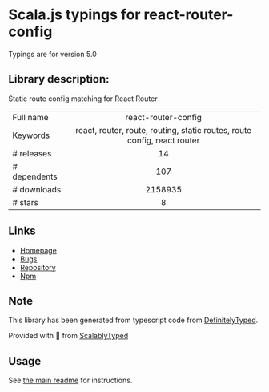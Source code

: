 
# Scala.js typings for react-router-config

Typings are for version 5.0

## Library description:
Static route config matching for React Router

|                    |                 |
| ------------------ | :-------------: |
| Full name          | react-router-config |
| Keywords           | react, router, route, routing, static routes, route config, react router |
| # releases         | 14 |
| # dependents       | 107 |
| # downloads        | 2158935 |
| # stars            | 8 |

## Links
- [Homepage](https://github.com/ReactTraining/react-router#readme)
- [Bugs](https://github.com/ReactTraining/react-router/issues)
- [Repository](https://github.com/ReactTraining/react-router)
- [Npm](https://www.npmjs.com/package/react-router-config)
    


## Note
This library has been generated from typescript code from [DefinitelyTyped](https://definitelytyped.org).

Provided with :purple_heart: from [ScalablyTyped](https://github.com/oyvindberg/ScalablyTyped)

## Usage
See [the main readme](../../readme.md) for instructions.


